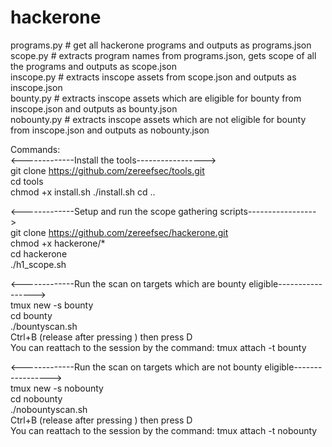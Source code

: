 # hackerone


programs.py # get all hackerone programs and outputs as programs.json  
scope.py # extracts program names from programs.json, gets scope of all the programs and outputs as scope.json  
inscope.py # extracts inscope assets from scope.json and outputs as inscope.json  
bounty.py # extracts inscope assets which are eligible for bounty from inscope.json and outputs as bounty.json  
nobounty.py # extracts inscope assets which are not eligible for bounty from inscope.json and outputs as nobounty.json 



Commands:  
<-------------Install the tools----------------->  
git clone https://github.com/zereefsec/tools.git  
cd tools  
chmod +x install.sh
./install.sh
cd ..

<-------------Setup and run the scope gathering scripts----------------->  
git clone https://github.com/zereefsec/hackerone.git   
chmod +x hackerone/*  
cd hackerone  
./h1_scope.sh  

<-------------Run the scan on targets which are bounty eligible----------------->  
tmux new -s bounty  
cd bounty  
./bountyscan.sh  
Ctrl+B (release after pressing ) then press D  
You can reattach to the session by the command: tmux attach -t bounty  

<-------------Run the scan on targets which are not bounty eligible----------------->  
tmux new -s nobounty  
cd nobounty  
./nobountyscan.sh  
Ctrl+B (release after pressing ) then press D  
You can reattach to the session by the command: tmux attach -t nobounty  




 


